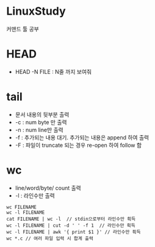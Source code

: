 # LinuxStudy
커맨드 툴 공부


# HEAD
- HEAD -N FILE : N줄 까지 보여줘

# tail
- 문서 내용의 뒷부분 출력
- -c : num byte 만 출력
- -n : num line만 출력
- -f : 추가되는 내용 대기. 추가되는 내용은 append 하여 출력
- -F : 파일이 truncate 되는 경우 re-open 하여 follow 함

# wc
- line/word/byte/ count 출력
- -l : 라인수만 출력
```
wc FILENAME
wc -l FILENAME
cat FILENAME | wc -l  // stdin으로부터 라인수만 흭득
wc -l FILENAME | cut -d ' ' -f 1  // 라인수만 흭득
wc -l FILENAME | awk '{ print $1 }' // 라인수만 흭득
wc *.c // 여러 파일 입력 시 합계 출력

```

